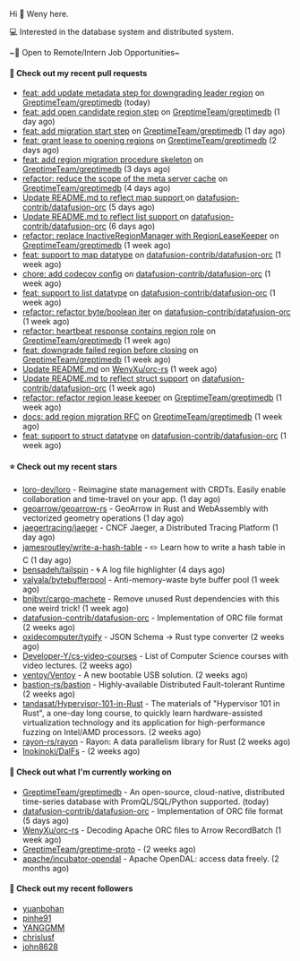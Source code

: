 Hi 👋 Weny here.

💻 Interested in the database system and distributed system.

~🍺 Open to Remote/Intern Job Opportunities~

#### 🔨 Check out my recent pull requests

- [feat: add update metadata step for downgrading leader region](https://github.com/GreptimeTeam/greptimedb/pull/2771) on [GreptimeTeam/greptimedb](https://github.com/GreptimeTeam/greptimedb) (today)
- [feat: add open candidate region step](https://github.com/GreptimeTeam/greptimedb/pull/2757) on [GreptimeTeam/greptimedb](https://github.com/GreptimeTeam/greptimedb) (1 day ago)
- [feat: add migration start step](https://github.com/GreptimeTeam/greptimedb/pull/2756) on [GreptimeTeam/greptimedb](https://github.com/GreptimeTeam/greptimedb) (1 day ago)
- [feat: grant lease to opening regions](https://github.com/GreptimeTeam/greptimedb/pull/2752) on [GreptimeTeam/greptimedb](https://github.com/GreptimeTeam/greptimedb) (2 days ago)
- [feat: add region migration procedure skeleton](https://github.com/GreptimeTeam/greptimedb/pull/2743) on [GreptimeTeam/greptimedb](https://github.com/GreptimeTeam/greptimedb) (3 days ago)
- [refactor: reduce the scope of the meta server cache](https://github.com/GreptimeTeam/greptimedb/pull/2736) on [GreptimeTeam/greptimedb](https://github.com/GreptimeTeam/greptimedb) (4 days ago)
- [Update README.md to reflect map support ](https://github.com/datafusion-contrib/datafusion-orc/pull/37) on [datafusion-contrib/datafusion-orc](https://github.com/datafusion-contrib/datafusion-orc) (5 days ago)
- [Update README.md to reflect list support ](https://github.com/datafusion-contrib/datafusion-orc/pull/35) on [datafusion-contrib/datafusion-orc](https://github.com/datafusion-contrib/datafusion-orc) (6 days ago)
- [refactor: replace InactiveRegionManager with RegionLeaseKeeper](https://github.com/GreptimeTeam/greptimedb/pull/2729) on [GreptimeTeam/greptimedb](https://github.com/GreptimeTeam/greptimedb) (1 week ago)
- [feat: support to map datatype](https://github.com/datafusion-contrib/datafusion-orc/pull/32) on [datafusion-contrib/datafusion-orc](https://github.com/datafusion-contrib/datafusion-orc) (1 week ago)
- [chore: add codecov config](https://github.com/datafusion-contrib/datafusion-orc/pull/31) on [datafusion-contrib/datafusion-orc](https://github.com/datafusion-contrib/datafusion-orc) (1 week ago)
- [feat: support to list datatype](https://github.com/datafusion-contrib/datafusion-orc/pull/30) on [datafusion-contrib/datafusion-orc](https://github.com/datafusion-contrib/datafusion-orc) (1 week ago)
- [refactor: refactor byte/boolean iter](https://github.com/datafusion-contrib/datafusion-orc/pull/29) on [datafusion-contrib/datafusion-orc](https://github.com/datafusion-contrib/datafusion-orc) (1 week ago)
- [refactor: heartbeat response contains region role](https://github.com/GreptimeTeam/greptimedb/pull/2718) on [GreptimeTeam/greptimedb](https://github.com/GreptimeTeam/greptimedb) (1 week ago)
- [feat: downgrade failed region before closing](https://github.com/GreptimeTeam/greptimedb/pull/2715) on [GreptimeTeam/greptimedb](https://github.com/GreptimeTeam/greptimedb) (1 week ago)
- [Update README.md](https://github.com/WenyXu/orc-rs/pull/11) on [WenyXu/orc-rs](https://github.com/WenyXu/orc-rs) (1 week ago)
- [Update README.md  to reflect struct support](https://github.com/datafusion-contrib/datafusion-orc/pull/28) on [datafusion-contrib/datafusion-orc](https://github.com/datafusion-contrib/datafusion-orc) (1 week ago)
- [refactor: refactor region lease keeper](https://github.com/GreptimeTeam/greptimedb/pull/2704) on [GreptimeTeam/greptimedb](https://github.com/GreptimeTeam/greptimedb) (1 week ago)
- [docs: add region migration RFC](https://github.com/GreptimeTeam/greptimedb/pull/2703) on [GreptimeTeam/greptimedb](https://github.com/GreptimeTeam/greptimedb) (1 week ago)
- [feat: support to struct datatype](https://github.com/datafusion-contrib/datafusion-orc/pull/26) on [datafusion-contrib/datafusion-orc](https://github.com/datafusion-contrib/datafusion-orc) (1 week ago)

#### ⭐ Check out my recent stars

- [loro-dev/loro](https://github.com/loro-dev/loro) - Reimagine state management with CRDTs. Easily enable collaboration and time-travel on your app. (1 day ago)
- [geoarrow/geoarrow-rs](https://github.com/geoarrow/geoarrow-rs) - GeoArrow in Rust and WebAssembly with vectorized geometry operations (1 day ago)
- [jaegertracing/jaeger](https://github.com/jaegertracing/jaeger) - CNCF Jaeger, a Distributed Tracing Platform (1 day ago)
- [jamesroutley/write-a-hash-table](https://github.com/jamesroutley/write-a-hash-table) - ✏️ Learn how to write a hash table in C (1 day ago)
- [bensadeh/tailspin](https://github.com/bensadeh/tailspin) - 🌀 A log file highlighter (4 days ago)
- [valyala/bytebufferpool](https://github.com/valyala/bytebufferpool) - Anti-memory-waste byte buffer pool (1 week ago)
- [bnjbvr/cargo-machete](https://github.com/bnjbvr/cargo-machete) - Remove unused Rust dependencies with this one weird trick! (1 week ago)
- [datafusion-contrib/datafusion-orc](https://github.com/datafusion-contrib/datafusion-orc) - Implementation of ORC file format (2 weeks ago)
- [oxidecomputer/typify](https://github.com/oxidecomputer/typify) - JSON Schema -&gt; Rust type converter (2 weeks ago)
- [Developer-Y/cs-video-courses](https://github.com/Developer-Y/cs-video-courses) - List of Computer Science courses with video lectures. (2 weeks ago)
- [ventoy/Ventoy](https://github.com/ventoy/Ventoy) - A new bootable USB solution. (2 weeks ago)
- [bastion-rs/bastion](https://github.com/bastion-rs/bastion) - Highly-available Distributed Fault-tolerant Runtime (2 weeks ago)
- [tandasat/Hypervisor-101-in-Rust](https://github.com/tandasat/Hypervisor-101-in-Rust) - The materials of &#34;Hypervisor 101 in Rust&#34;, a one-day long course, to quickly learn hardware-assisted virtualization technology and its application for high-performance fuzzing on Intel/AMD processors. (2 weeks ago)
- [rayon-rs/rayon](https://github.com/rayon-rs/rayon) - Rayon: A data parallelism library for Rust (2 weeks ago)
- [Inokinoki/DalFs](https://github.com/Inokinoki/DalFs) -  (2 weeks ago)

#### 👷 Check out what I'm currently working on

- [GreptimeTeam/greptimedb](https://github.com/GreptimeTeam/greptimedb) - An open-source, cloud-native, distributed time-series database with PromQL/SQL/Python supported. (today)
- [datafusion-contrib/datafusion-orc](https://github.com/datafusion-contrib/datafusion-orc) - Implementation of ORC file format (5 days ago)
- [WenyXu/orc-rs](https://github.com/WenyXu/orc-rs) - Decoding Apache ORC files to Arrow RecordBatch (1 week ago)
- [GreptimeTeam/greptime-proto](https://github.com/GreptimeTeam/greptime-proto) -  (2 weeks ago)
- [apache/incubator-opendal](https://github.com/apache/incubator-opendal) - Apache OpenDAL: access data freely. (2 months ago)

#### 👯 Check out my recent followers

- [yuanbohan](https://github.com/yuanbohan)
- [pinhe91](https://github.com/pinhe91)
- [YANGGMM](https://github.com/YANGGMM)
- [chrislusf](https://github.com/chrislusf)
- [john8628](https://github.com/john8628)


